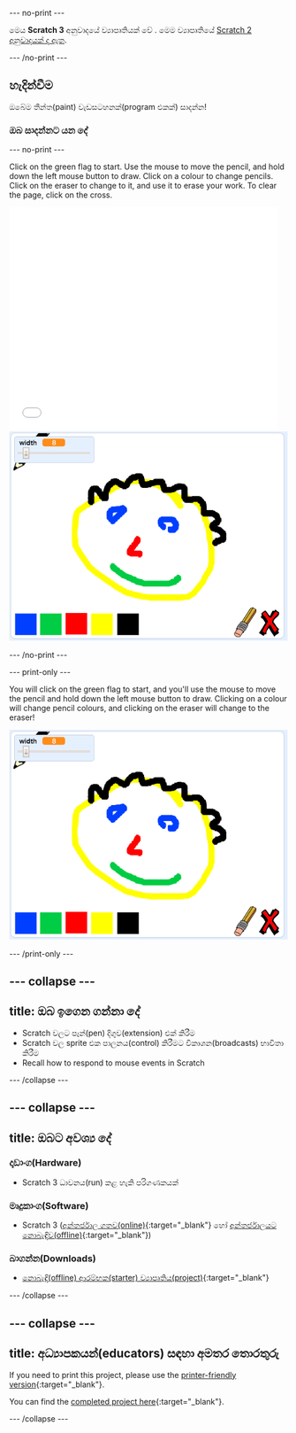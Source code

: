 \--- no-print \---

මෙය **Scratch 3** අනුවාදයේ ව්‍යාපෘතියක් වේ . මෙම ව්‍යාපෘතියේ [Scratch 2 අනුවාදයක් ද ඇත](https://projects.raspberrypi.org/en/projects/paint-box-scratch2).

\--- /no-print \---

## හැදින්වීම

ඔබේම තීන්ත(paint) වැඩසටහනක්(program එකක්) සාදන්න!

### ඔබ සාදන්නට යන දේ

\--- no-print \---

Click on the green flag to start. Use the mouse to move the pencil, and hold down the left mouse button to draw. Click on a colour to change pencils. Click on the eraser to change to it, and use it to erase your work. To clear the page, click on the cross.

<div class="scratch-preview">
  <iframe allowtransparency="true" width="485" height="402" src="//scratch.mit.edu/projects/embed/267243161/?autostart=false" frameborder="0" scrolling="no"></iframe>
  <img src="images/showcase.png">
</div>

\--- /no-print \---

\--- print-only \---

You will click on the green flag to start, and you'll use the mouse to move the pencil and hold down the left mouse button to draw. Clicking on a colour will change pencil colours, and clicking on the eraser will change to the eraser!

![showcase](images/showcase.png)

\--- /print-only \---

## \--- collapse \---

## title: ඔබ ඉගෙන ගන්නා දේ

+ Scratch වලට පෑන්(pen) දිගුව(extension) එක් කිරීම
+ Scratch වල sprite එක පාලනය(control) කිරීමට විකාශන(broadcasts) භාවිතා කිරීම
+ Recall how to respond to mouse events in Scratch

\--- /collapse \---

## \--- collapse \---

## title: ඔබට අවශ්‍ය දේ

### දෘඩාංග(Hardware)

+ Scratch 3 ධාවනය(run) කළ හැකි පරිගණකයක්

### මෘදුකාංග(Software)

+ Scratch 3 ([අන්තර්ජාල ගතව(online)](http://rpf.io/scratchon){:target="_blank"} හෝ [අන්තර්ජාලයට නොබැඳිව(offline)](http://rpf.io/scratchoff){:target="_blank"})

### බාගන්න(Downloads)

+ [නොබැඳි(offline) ආරම්භක(starter) ව්‍යාපෘතිය(project)](http://rpf.io/p/en/paint-box-go){:target="_blank"}

\--- /collapse \---

## \--- collapse \---

## title: අධ්‍යාපකයන්(educators) සඳහා අමතර තොරතුරු

If you need to print this project, please use the [printer-friendly version](https://projects.raspberrypi.org/en/projects/paint-box/print){:target="_blank"}.

You can find the [completed project here](http://rpf.io/p/en/paint-box-get){:target="_blank"}.

\--- /collapse \---